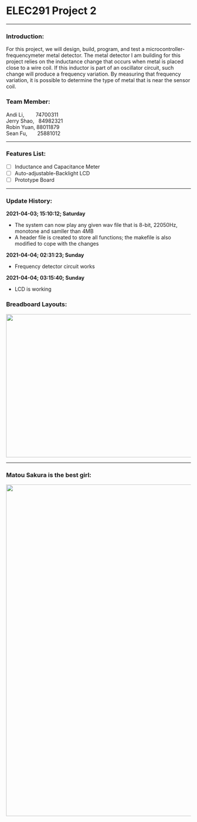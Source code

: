 # ELEC291 Project 2

------------

### Introduction:
For this project, we will design, build, program, and test a microcontroller-frequencymeter metal detector. The metal detector I am building for this
project relies on the inductance change that occurs when metal is placed close to a wire coil. If this inductor is part of an oscillator circuit, such change will produce a frequency variation. By measuring that frequency variation, it is possible to determine the type of metal that is near the sensor coil.

### Team Member:
Andi Li,&nbsp; &nbsp;  &nbsp;   &nbsp;  74700311\
Jerry Shao, &nbsp;  84982321\
Robin Yuan, 88011879\
Sean Fu, &nbsp;  &nbsp;   &nbsp;  25881012

------------
### Features List:
- [ ]  Inductance and Capacitance Meter
- [ ]  Auto-adjustable-Backlight LCD
- [ ]  Prototype Board

------------
### Update History:
**2021-04-03; 15:10:12; Saturday**
- The system can now play any given wav file that is 8-bit, 22050Hz, monotone and samller than 4MB
- A  header file is created to store all functions; the makefile is also modified to cope with the changes

**2021-04-04; 02:31:23; Sunday**
- Frequency detector circuit works

**2021-04-04; 03:15:40; Sunday**
- LCD is working


### Breadboard Layouts:
<img src="https://user-images.githubusercontent.com/68177491/113505509-29d9c200-94f4-11eb-8269-3bf4ce035590.jpg" width="521" height="391"/>

------------
### Matou Sakura is the best girl:
<img src="https://user-images.githubusercontent.com/68177491/113492318-6ae9bc00-948b-11eb-92c8-e79bb8f8cc76.jpg" width="640" height="905"/>
